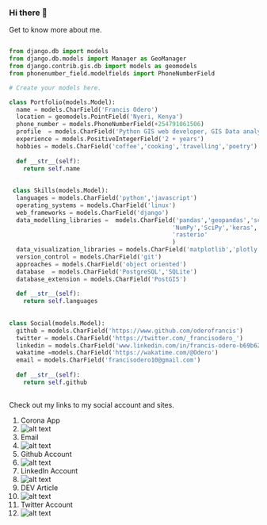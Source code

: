 ### Hi there 👋

Get to know more about me.
```python

from django.db import models
from django.db.models import Manager as GeoManager
from django.contrib.gis.db import models as geomodels
from phonenumber_field.modelfields import PhoneNumberField

# Create your models here.

class Portfolio(models.Model):
  name = models.CharField('Francis Odero')
  location = geomodels.PointField('Nyeri, Kenya')
  phone_number = models.PhoneNumberField(+254791061506)
  profile  = models.CharField('Python GIS web developer, GIS Data analyst')
  experience = models.PositiveIntegerField('2 + years')
  hobbies = models.CharField('coffee','cooking','travelling','poetry')
  
  def __str__(self):
    return self.name
    
    
 class Skills(models.Model):
  languages = models.CharField('python','javascript')
  operating_systems = models.CharField('linux')
  web_frameworks = models.CharField('django')
  data_modelling_libraries =  models.CharField('pandas','geopandas','scikit-learn',
                                              'NumPy','SciPy','keras','TensorFlow'
                                              'rasterio'
                                              )
  data_visualization_libraries = models.CharField('matplotlib','plotly','seaborn')
  version_control = models.CharField('git')
  approaches = models.CharField('object oriented')
  database  = models.CharField('PostgreSQL','SQLite')
  database_extension = models.CharField('PostGIS')
  
  def __str__(self):
    return self.languages
    
    
class Social(models.Model):
  github = models.CharField('https://www.github.com/oderofrancis')
  twitter = models.CharField('https://twitter.com/_francisodero_')
  linkedin = models.CharField('www.linkedin.com/in/francis-odero-b69b6219')
  wakatime =models.CharField('https://wakatime.com/@Odero')
  email = models.CharField('francisodero10@gmail.com')
  
  def __str__(self):
    return self.github	
    
 ```
Check out my links to my social account and sites.
1. Corona App 
2. ![alt text](https://github.com/oderofrancis/qrcodes/blob/main/corona-app.jpg)
3. Email 
4. ![alt text](https://github.com/oderofrancis/qrcodes/blob/main/email.jpg)
5. Github Account 
6. ![alt text](https://github.com/oderofrancis/qrcodes/blob/main/github_account.jpg)
7. LinkedIn Account 
8. ![alt text](https://github.com/oderofrancis/qrcodes/blob/main/linkedin_account.jpg)
9. DEV Article 
10. ![alt text](https://github.com/oderofrancis/qrcodes/blob/main/Odero_article.jpg)
11. Twitter Account 
12. ![alt text](https://github.com/oderofrancis/qrcodes/blob/main/twitter_account.jpg)
